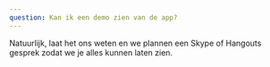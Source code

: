 ```yaml
---
question: Kan ik een demo zien van de app?
---
```

Natuurlijk, laat het ons weten en we plannen een Skype of Hangouts gesprek zodat we je alles kunnen laten zien.

